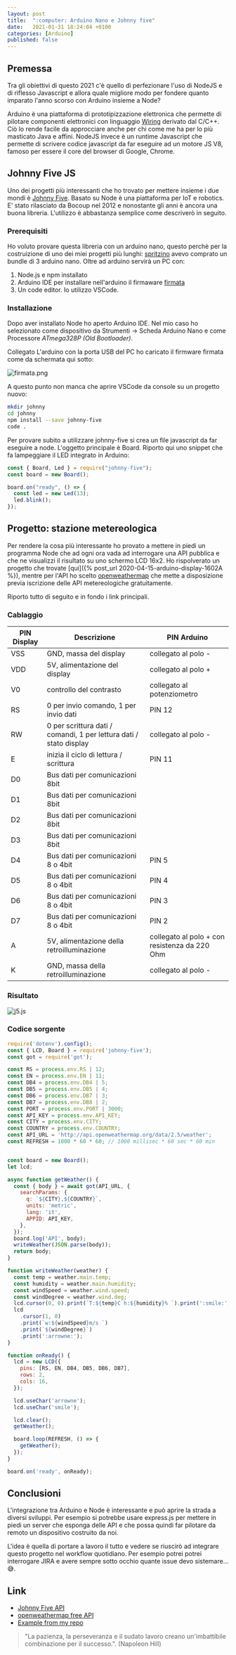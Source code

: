 ```yaml
---
layout: post
title:  ":computer: Arduino Nano e Johnny five"
date:   2021-01-31 18:24:04 +0100
categories: [Arduino]
published: false
---
```

## Premessa
Tra gli obiettivi di questo 2021 c'è quello di perfezionare l'uso di NodeJS e di riflesso Javascript e allora quale migliore modo per fondere quanto imparato l'anno scorso con Arduino insieme a Node?

Arduino è una piattaforma di prototipizzazione elettronica che permette di pilotare componenti elettronici con linguaggio [Wiring](https://it.wikipedia.org/wiki/Wiring) derivato dal C/C++. Ciò lo rende facile da approcciare anche per chi come me ha per lo più masticato Java e affini. NodeJS invece è un runtime Javascript che permette di scrivere codice javascript da far eseguire ad un motore JS V8, famoso per essere il core del browser di Google, Chrome.

## Johnny Five JS

Uno dei progetti più interessanti che ho trovato per mettere insieme i due mondi è [Johnny Five](http://johnny-five.io/). Basato su Node è una piattaforma per IoT e robotics. E' stato rilasciato da Bocoup nel 2012 e nonostante gli anni è ancora una buona libreria.
L'utilizzo è abbastanza semplice come descriverò in seguito.

### Prerequisiti

Ho voluto provare questa libreria con un arduino nano, questo perchè per la costruizione di uno dei miei progetti più lunghi: [spritzino](https://github.com/capitanfuturo/spritzino) avevo comprato un bundle di 3 arduino nano. Oltre ad arduino servirà un PC con:

1. Node.js e npm installato
2. Arduino IDE per installare nell'arduino il firmaware [firmata](https://www.arduino.cc/en/reference/firmata)
3. Un code editor. Io utilizzo VSCode.

### Installazione

Dopo aver installato Node ho aperto Arduino IDE. Nel mio caso ho selezionato come dispositivo da Strumenti -> Scheda Arduino Nano e come Processore _ATmega328P (Old Bootloader)_.

Collegato L'arduino con la porta USB del PC ho caricato il firmware firmata come da schermata qui sotto:

![firmata.png](/assets/2021-01-31/firmata.png)

A questo punto non manca che aprire VSCode da console su un progetto nuovo:

~~~sh
mkdir johnny
cd johnny
npm install --save johnny-five
code .
~~~

Per provare subito a utilizzare johnny-five si crea un file javascript da far eseguire a node. L'oggetto principale è Board. Riporto qui uno snippet che fa lampeggiare il LED integrato in Arduino:

~~~js
const { Board, Led } = require("johnny-five");
const board = new Board();

board.on("ready", () => {
  const led = new Led(13);
  led.blink();
});
~~~

## Progetto: stazione metereologica

Per rendere la cosa più interessante ho provato a mettere in piedi un programma Node che ad ogni ora vada ad interrogare una API pubblica e che ne visualizzi il risultato su uno schermo LCD 16x2. Ho rispolverato un progetto che trovate [qui]({% post_url 2020-04-15-arduino-display-1602A %}), mentre per l'API ho scelto [openweathermap](https://openweathermap.org/) che mette a disposizione previa iscrizione delle API metereologiche gratuitamente.

Riporto tutto di seguito e in fondo i link principali.

### Cablaggio

| PIN Display | Descrizione | PIN Arduino |
|---|---|---|
| VSS | GND, massa del display | collegato al polo - |
| VDD | 5V, alimentazione del display | collegato al polo + |
| V0 | controllo del contrasto | collegato al potenziometro |
| RS | 0 per invio comando, 1 per invio dati | PIN 12 |
| RW | 0 per scrittura dati / comandi, 1 per lettura dati / stato display  | collegato al polo - |
| E | inizia il ciclo di lettura / scrittura | PIN 11 |
| D0 | Bus dati per comunicazioni 8bit | |
| D1 | Bus dati per comunicazioni 8bit | |
| D2 | Bus dati per comunicazioni 8bit | |
| D3 | Bus dati per comunicazioni 8bit | |
| D4 | Bus dati per comunicazioni 8 o 4bit | PIN 5 |
| D5 | Bus dati per comunicazioni 8 o 4bit | PIN 4 |
| D6 | Bus dati per comunicazioni 8 o 4bit | PIN 3 |
| D7 | Bus dati per comunicazioni 8 o 4bit| PIN 2 |
| A | 5V, alimentazione della retroilluminazione | collegato al polo + con resistenza da 220 Ohm |
| K | GND, massa della retroilluminazione | collegato al polo - |

### Risultato

![j5.js](/assets/2021-01-31/j5.jpg)

### Codice sorgente

~~~js
require('dotenv').config();
const { LCD, Board } = require('johnny-five');
const got = require('got');

const RS = process.env.RS | 12;
const EN = process.env.EN | 11;
const DB4 = process.env.DB4 | 5;
const DB5 = process.env.DB5 | 4;
const DB6 = process.env.DB7 | 3;
const DB7 = process.env.DB8 | 2;
const PORT = process.env.PORT | 3000;
const API_KEY = process.env.API_KEY;
const CITY = process.env.CITY;
const COUNTRY = process.env.COUNTRY;
const API_URL = 'http://api.openweathermap.org/data/2.5/weather';
const REFRESH = 1000 * 60 * 60; // 1000 millisec * 60 sec * 60 min


const board = new Board();
let lcd;

async function getWeather() {
  const { body } = await got(API_URL, {
    searchParams: {
      q: `${CITY},${COUNTRY}`,
      units: 'metric',
      lang: 'it',
      APPID: API_KEY,
    },
  });
  board.log('API', body);
  writeWeather(JSON.parse(body));
  return body;
}

function writeWeather(weather) {
  const temp = weather.main.temp;
  const humidity = weather.main.humidity;
  const windSpeed = weather.wind.speed;
  const windDegree = weather.wind.deg;
  lcd.cursor(0, 0).print(`T:${temp}C h:${humidity}% `).print(':smile:');
  lcd
    .cursor(1, 0)
    .print(`w:${windSpeed}m/s `)
    .print(`${windDegree}`)
    .print(':arrowne:');
}

function onReady() {
  lcd = new LCD({
    pins: [RS, EN, DB4, DB5, DB6, DB7],
    rows: 2,
    cols: 16,
  });

  lcd.useChar('arrowne');
  lcd.useChar('smile');

  lcd.clear();
  getWeather();

  board.loop(REFRESH, () => {
    getWeather();
  });
}

board.on('ready', onReady);
~~~

## Conclusioni

L'integrazione tra Arduino e Node è interessante e può aprire la strada a diversi sviluppi. Per esempio si potrebbe usare express.js per mettere in piedi un server che esponga delle API e che possa quindi far pilotare da remoto un dispositivo costruito da noi.

L'idea è quella di portare a lavoro il tutto e vedere se riuscirò ad integrare questo progetto nel workflow quotidiano. Per esempio potrei potrei interrogare JIRA e avere sempre sotto occhio quante issue devo sistemare... :sweat_smile:.

## Link

* [Johnny Five API](http://johnny-five.io/api/)
* [openweathermap free API](https://openweathermap.org/)
* [Example from my repo](https://github.com/capitanfuturo/arduinoSalad/tree/master/013_J5_node_arduino_nano)

> "La pazienza, la perseveranza e il sudato lavoro creano un'imbattibile combinazione per il successo.". (Napoleon Hill)
